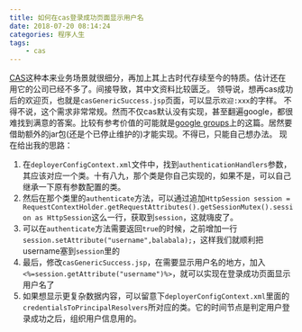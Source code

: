 ```yaml
---
title: 如何在cas登录成功页面显示用户名
date: 2018-07-20 08:14:24
categories: 程序人生
tags:
    - cas
---
```

[CAS](https://www.apereo.org/projects/cas)这种本来业务场景就很细分，再加上其上古时代存续至今的特质。估计还在用它的公司已经不多了。间接导致，其中文资料比较匮乏。
领导说，想再cas成功后的欢迎页，也就是`casGenericSuccess.jsp`页面，可以显示`欢迎:xxx`的字样。
不得不说，这个需求非常常规。然而不仅cas默认没有实现，甚至翻遍google，都很难找到满意的答案。比较有参考价值的可能就是[google groups](https://groups.google.com/forum/#!topic/jasig-cas-user/q_pjYXCe7ko)上的这篇。居然要借助额外的jar包(还是个已停止维护的)才能实现。不得已，只能自己想办法。
现在给出我的思路：
1. 在`deployerConfigContext.xml`文件中，找到`authenticationHandlers`参数，其应该对应一个类。十有八九，那个类是你自己实现的，如果不是，可以自己继承一下原有参数配置的类。
2. 然后在那个类里的`authenticate`方法，可以通过追加`HttpSession session = RequestContextHolder.getRequestAttributes().getSessionMutex().session as HttpSession`这么一行，获取到`session`，这就嗨皮了。
3. 可以在`authenticate`方法需要返回`true`的时候，之前增加一行`session.setAttribute("username",balabala);`，这样我们就顺利把username塞到`session`里的
4. 最后，修改`casGenericSuccess.jsp`，在需要显示用户名的地方，加入`<%=session.getAttribute("username")%>`，就可以实现在登录成功页面显示用户名了
5. 如果想显示更复杂数据内容，可以留意下`deployerConfigContext.xml`里面的`credentialsToPrincipalResolvers`所对应的类。它的时间节点是判定用户登录成功之后，组织用户信息用的。
